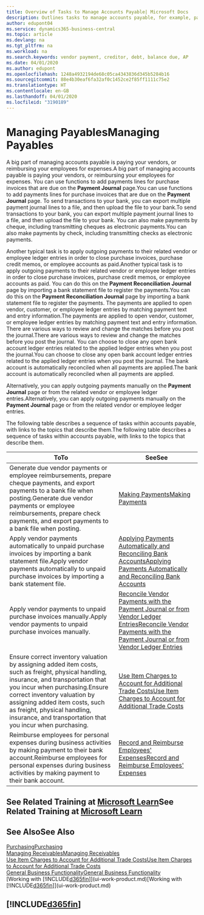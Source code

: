 ```yaml
---
title: Overview of Tasks to Manage Accounts Payable| Microsoft Docs
description: Outlines tasks to manage accounts payable, for example, paying creditors or applying outgoing payments to ledger entries to close invoices or credit memos.
author: edupont04
ms.service: dynamics365-business-central
ms.topic: article
ms.devlang: na
ms.tgt_pltfrm: na
ms.workload: na
ms.search.keywords: vendor payment, creditor, debt, balance due, AP
ms.date: 04/01/2020
ms.author: edupont
ms.openlocfilehash: 1248a4932194de68c05ca4343836d345b5284b16
ms.sourcegitcommit: 88e4b30eaf6fa32af0c1452ce2f85ff1111c75e2
ms.translationtype: HT
ms.contentlocale: en-GB
ms.lasthandoff: 04/01/2020
ms.locfileid: "3190189"
---
```

# <a name="managing-payables"></a><span data-ttu-id="7fa6d-103">Managing Payables</span><span class="sxs-lookup"><span data-stu-id="7fa6d-103">Managing Payables</span></span>

<span data-ttu-id="7fa6d-104">A big part of managing accounts payable is paying your vendors, or reimbursing your employees for expenses.</span><span class="sxs-lookup"><span data-stu-id="7fa6d-104">A big part of managing accounts payable is paying your vendors, or reimbursing your employees for expenses.</span></span> <span data-ttu-id="7fa6d-105">You can use functions to add payments lines for purchase invoices that are due on the **Payment Journal** page.</span><span class="sxs-lookup"><span data-stu-id="7fa6d-105">You can use functions to add payments lines for purchase invoices that are due on the **Payment Journal** page.</span></span> <span data-ttu-id="7fa6d-106">To send transactions to your bank, you can export multiple payment journal lines to a file, and then upload the file to your bank.</span><span class="sxs-lookup"><span data-stu-id="7fa6d-106">To send transactions to your bank, you can export multiple payment journal lines to a file, and then upload the file to your bank.</span></span> <span data-ttu-id="7fa6d-107">You can also make payments by cheque, including transmitting cheques as electronic payments.</span><span class="sxs-lookup"><span data-stu-id="7fa6d-107">You can also make payments by check, including transmitting checks as electronic payments.</span></span>

<span data-ttu-id="7fa6d-108">Another typical task is to apply outgoing payments to their related vendor or employee ledger entries in order to close purchase invoices, purchase credit memos, or employee accounts as paid.</span><span class="sxs-lookup"><span data-stu-id="7fa6d-108">Another typical task is to apply outgoing payments to their related vendor or employee ledger entries in order to close purchase invoices, purchase credit memos, or employee accounts as paid.</span></span> <span data-ttu-id="7fa6d-109">You can do this on the **Payment Reconciliation Journal** page by importing a bank statement file to register the payments.</span><span class="sxs-lookup"><span data-stu-id="7fa6d-109">You can do this on the **Payment Reconciliation Journal** page by importing a bank statement file to register the payments.</span></span> <span data-ttu-id="7fa6d-110">The payments are applied to open vendor, customer, or employee ledger entries by matching payment text and entry information.</span><span class="sxs-lookup"><span data-stu-id="7fa6d-110">The payments are applied to open vendor, customer, or employee ledger entries by matching payment text and entry information.</span></span> <span data-ttu-id="7fa6d-111">There are various ways to review and change the matches before you post the journal.</span><span class="sxs-lookup"><span data-stu-id="7fa6d-111">There are various ways to review and change the matches before you post the journal.</span></span> <span data-ttu-id="7fa6d-112">You can choose to close any open bank account ledger entries related to the applied ledger entries when you post the journal.</span><span class="sxs-lookup"><span data-stu-id="7fa6d-112">You can choose to close any open bank account ledger entries related to the applied ledger entries when you post the journal.</span></span> <span data-ttu-id="7fa6d-113">The bank account is automatically reconciled when all payments are applied.</span><span class="sxs-lookup"><span data-stu-id="7fa6d-113">The bank account is automatically reconciled when all payments are applied.</span></span>

<span data-ttu-id="7fa6d-114">Alternatively, you can apply outgoing payments manually on the **Payment Journal** page or from the related vendor or employee ledger entries.</span><span class="sxs-lookup"><span data-stu-id="7fa6d-114">Alternatively, you can apply outgoing payments manually on the **Payment Journal** page or from the related vendor or employee ledger entries.</span></span>

<span data-ttu-id="7fa6d-115">The following table describes a sequence of tasks within accounts payable, with links to the topics that describe them.</span><span class="sxs-lookup"><span data-stu-id="7fa6d-115">The following table describes a sequence of tasks within accounts payable, with links to the topics that describe them.</span></span>

| <span data-ttu-id="7fa6d-116">To</span><span class="sxs-lookup"><span data-stu-id="7fa6d-116">To</span></span> | <span data-ttu-id="7fa6d-117">See</span><span class="sxs-lookup"><span data-stu-id="7fa6d-117">See</span></span> |
| --- | --- |
| <span data-ttu-id="7fa6d-118">Generate due vendor payments or employee reimbursements, prepare cheque payments, and export payments to a bank file when posting.</span><span class="sxs-lookup"><span data-stu-id="7fa6d-118">Generate due vendor payments or employee reimbursements, prepare check payments, and export payments to a bank file when posting.</span></span> |[<span data-ttu-id="7fa6d-119">Making Payments</span><span class="sxs-lookup"><span data-stu-id="7fa6d-119">Making Payments</span></span>](payables-make-payments.md) |
| <span data-ttu-id="7fa6d-120">Apply vendor payments automatically to unpaid purchase invoices by importing a bank statement file.</span><span class="sxs-lookup"><span data-stu-id="7fa6d-120">Apply vendor payments automatically to unpaid purchase invoices by importing a bank statement file.</span></span> |[<span data-ttu-id="7fa6d-121">Applying Payments Automatically and Reconciling Bank Accounts</span><span class="sxs-lookup"><span data-stu-id="7fa6d-121">Applying Payments Automatically and Reconciling Bank Accounts</span></span>](receivables-apply-payments-auto-reconcile-bank-accounts.md) |
| <span data-ttu-id="7fa6d-122">Apply vendor payments to unpaid purchase invoices manually.</span><span class="sxs-lookup"><span data-stu-id="7fa6d-122">Apply vendor payments to unpaid purchase invoices manually.</span></span> |[<span data-ttu-id="7fa6d-123">Reconcile Vendor Payments with the Payment Journal or from Vendor Ledger Entries</span><span class="sxs-lookup"><span data-stu-id="7fa6d-123">Reconcile Vendor Payments with the Payment Journal or from Vendor Ledger Entries</span></span>](payables-how-apply-purchase-transactions-manually.md) |
|<span data-ttu-id="7fa6d-124">Ensure correct inventory valuation by assigning added item costs, such as freight, physical handling, insurance, and transportation that you incur when purchasing.</span><span class="sxs-lookup"><span data-stu-id="7fa6d-124">Ensure correct inventory valuation by assigning added item costs, such as freight, physical handling, insurance, and transportation that you incur when purchasing.</span></span>|[<span data-ttu-id="7fa6d-125">Use Item Charges to Account for Additional Trade Costs</span><span class="sxs-lookup"><span data-stu-id="7fa6d-125">Use Item Charges to Account for Additional Trade Costs</span></span>](payables-how-assign-item-charges.md)|
|<span data-ttu-id="7fa6d-126">Reimburse employees for personal expenses during business activities by making payment to their bank account.</span><span class="sxs-lookup"><span data-stu-id="7fa6d-126">Reimburse employees for personal expenses during business activities by making payment to their bank account.</span></span>|[<span data-ttu-id="7fa6d-127">Record and Reimburse Employees' Expenses</span><span class="sxs-lookup"><span data-stu-id="7fa6d-127">Record and Reimburse Employees' Expenses</span></span>](finance-how-record-reimburse-employee-expenses.md)|

## <a name="see-related-training-at-microsoft-learn"></a><span data-ttu-id="7fa6d-128">See Related Training at [Microsoft Learn](/learn/paths/process-customer-vendor-payments-dynamics-365-business-central/)</span><span class="sxs-lookup"><span data-stu-id="7fa6d-128">See Related Training at [Microsoft Learn](/learn/paths/process-customer-vendor-payments-dynamics-365-business-central/)</span></span>

## <a name="see-also"></a><span data-ttu-id="7fa6d-129">See Also</span><span class="sxs-lookup"><span data-stu-id="7fa6d-129">See Also</span></span>
[<span data-ttu-id="7fa6d-130">Purchasing</span><span class="sxs-lookup"><span data-stu-id="7fa6d-130">Purchasing</span></span>](purchasing-manage-purchasing.md)  
[<span data-ttu-id="7fa6d-131">Managing Receivables</span><span class="sxs-lookup"><span data-stu-id="7fa6d-131">Managing Receivables</span></span>](receivables-manage-receivables.md)  
[<span data-ttu-id="7fa6d-132">Use Item Charges to Account for Additional Trade Costs</span><span class="sxs-lookup"><span data-stu-id="7fa6d-132">Use Item Charges to Account for Additional Trade Costs</span></span>](payables-how-assign-item-charges.md)  
[<span data-ttu-id="7fa6d-133">General Business Functionality</span><span class="sxs-lookup"><span data-stu-id="7fa6d-133">General Business Functionality</span></span>](ui-across-business-areas.md)  
<span data-ttu-id="7fa6d-134">[Working with [!INCLUDE[d365fin](includes/d365fin_md.md)]](ui-work-product.md)</span><span class="sxs-lookup"><span data-stu-id="7fa6d-134">[Working with [!INCLUDE[d365fin](includes/d365fin_md.md)]](ui-work-product.md)</span></span>

## [!INCLUDE[d365fin](includes/free_trial_md.md)]  
